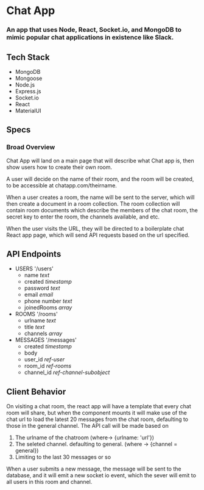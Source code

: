 # Chat App
### An app that uses Node, React, Socket.io, and MongoDB to mimic popular chat applications in existence like Slack.


## Tech Stack
* MongoDB
* Mongoose
* Node.js
* Express.js
* Socket.io
* React
* MaterialUI


## Specs

### Broad Overview

Chat App will land on a main page that will describe what Chat app is, then show users how to create their own room.

A user will decide on the name of their room, and the room will be created, to be accessible at chatapp.com/theirname.  

When a user creates a room, the name will be sent to the server, which will then create a document in a room collection. The room collection will contain room documents which describe the members of the chat room, the secret key to enter the room, the channels available, and etc.

When the user visits the URL, they will be directed to a boilerplate chat React app page, which will send API requests based on the url specified. 

## API Endpoints

* USERS '/users'
    * name *text*
    * created *timestamp*
    * password *text*
    * email *email*
    * phone number *text*
    * joinedRooms *array*
* ROOMS '/rooms'
    * urlname *text*
    * title *text*
    * channels *array*
* MESSAGES '/messages'
    * created *timestamp*
    * body
    * user_id *ref-user*
    * room_id *ref-rooms*
    * channel_id *ref-channel-subobject*


## Client Behavior

On visiting a chat room, the react app will have a template that every chat room will share, but when the component mounts it will make use of the chat url to load the latest 20 messages from the chat room, defaulting to those in the general channel. The API call will be made based on 
1. The urlname of the chatroom (where-> {urlname: 'url'})
2. The seleted channel. defaulting to general. (where -> {channel = general})
3. Limiting to the last 30 messages or so

When a user submits a new message, the message will be sent to the database, and it will emit a new socket io event, which the sever will emit to all users in this room and channel. 





